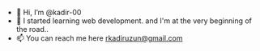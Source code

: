 - 👋 Hi, I’m @kadir-00
- 🎯 I started learning web development. and I'm at the very beginning of the road..
- 📫 You can reach me here rkadiruzun@gmail.com

<!---
kadir-00/kadir-00 is a ✨ special ✨ repository because its `README.md` (this file) appears on your GitHub profile.
You can click the Preview link to take a look at your changes.
--->
